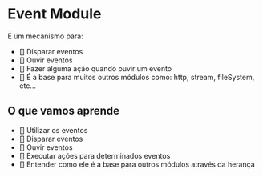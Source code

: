 # Event Module

É um mecanismo para:
- [] Disparar eventos 
- [] Ouvir eventos
- [] Fazer alguma ação quando ouvir um evento
- [] É a base para muitos outros módulos como: http, stream, fileSystem, etc...

## O que vamos aprende
- [] Utilizar os eventos
- [] Disparar eventos 
- [] Ouvir eventos
- [] Executar ações para determinados eventos
- [] Entender como ele é a base para outros módulos através da herança

